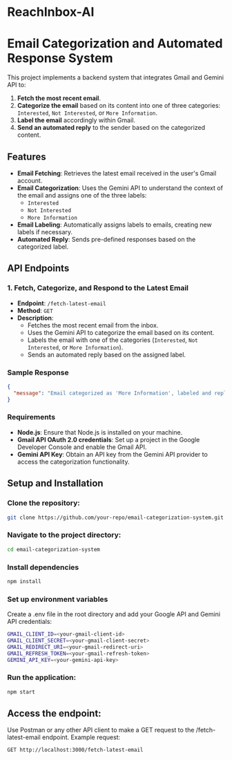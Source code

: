# ReachInbox-AI
# Email Categorization and Automated Response System

This project implements a backend system that integrates Gmail and Gemini API to:
1. **Fetch the most recent email**.
2. **Categorize the email** based on its content into one of three categories: `Interested`, `Not Interested`, or `More Information`.
3. **Label the email** accordingly within Gmail.
4. **Send an automated reply** to the sender based on the categorized content.

## Features
- **Email Fetching**: Retrieves the latest email received in the user's Gmail account.
- **Email Categorization**: Uses the Gemini API to understand the context of the email and assigns one of the three labels:
  - `Interested`
  - `Not Interested`
  - `More Information`
- **Email Labeling**: Automatically assigns labels to emails, creating new labels if necessary.
- **Automated Reply**: Sends pre-defined responses based on the categorized label.

## API Endpoints

### 1. Fetch, Categorize, and Respond to the Latest Email
- **Endpoint**: `/fetch-latest-email`
- **Method**: `GET`
- **Description**: 
    - Fetches the most recent email from the inbox.
    - Uses the Gemini API to categorize the email based on its content.
    - Labels the email with one of the categories (`Interested`, `Not Interested`, or `More Information`).
    - Sends an automated reply based on the assigned label.

### Sample Response
```json
{
  "message": "Email categorized as 'More Information', labeled and replied to successfully."
}
```

### Requirements

- **Node.js**: Ensure that Node.js is installed on your machine.
- **Gmail API OAuth 2.0 credentials**: Set up a project in the Google Developer Console and enable the Gmail API.
- **Gemini API Key**: Obtain an API key from the Gemini API provider to access the categorization functionality.

## Setup and Installation

### Clone the repository:
```bash
git clone https://github.com/your-repo/email-categorization-system.git
```

### Navigate to the project directory:
```bash
cd email-categorization-system
```
### Install dependencies
```bash
npm install
```

### Set up environment variables
Create a .env file in the root directory and add your Google API and Gemini API credentials:

```bash
GMAIL_CLIENT_ID=<your-gmail-client-id>
GMAIL_CLIENT_SECRET=<your-gmail-client-secret>
GMAIL_REDIRECT_URI=<your-gmail-redirect-uri>
GMAIL_REFRESH_TOKEN=<your-gmail-refresh-token>
GEMINI_API_KEY=<your-gemini-api-key>
```

### Run the application:
```bash
npm start
```

## Access the endpoint:

Use Postman or any other API client to make a GET request to the /fetch-latest-email endpoint.
Example request:
```bash
GET http://localhost:3000/fetch-latest-email
```